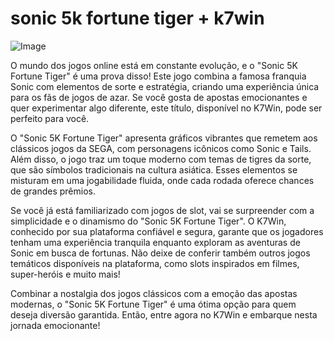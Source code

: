 # sonic 5k fortune tiger + k7win

![Image](https://github.com/user-attachments/assets/b9de9dee-b60e-46a0-9e49-3c6ca594ed6f)

O mundo dos jogos online está em constante evolução, e o "Sonic 5K Fortune Tiger" é uma prova disso! Este jogo combina a famosa franquia Sonic com elementos de sorte e estratégia, criando uma experiência única para os fãs de jogos de azar. Se você gosta de apostas emocionantes e quer experimentar algo diferente, este título, disponível no K7Win, pode ser perfeito para você.

O "Sonic 5K Fortune Tiger" apresenta gráficos vibrantes que remetem aos clássicos jogos da SEGA, com personagens icônicos como Sonic e Tails. Além disso, o jogo traz um toque moderno com temas de tigres da sorte, que são símbolos tradicionais na cultura asiática. Esses elementos se misturam em uma jogabilidade fluida, onde cada rodada oferece chances de grandes prêmios.

Se você já está familiarizado com jogos de slot, vai se surpreender com a simplicidade e o dinamismo do "Sonic 5K Fortune Tiger". O K7Win, conhecido por sua plataforma confiável e segura, garante que os jogadores tenham uma experiência tranquila enquanto exploram as aventuras de Sonic em busca de fortunas. Não deixe de conferir também outros jogos temáticos disponíveis na plataforma, como slots inspirados em filmes, super-heróis e muito mais!

Combinar a nostalgia dos jogos clássicos com a emoção das apostas modernas, o "Sonic 5K Fortune Tiger" é uma ótima opção para quem deseja diversão garantida. Então, entre agora no K7Win e embarque nesta jornada emocionante!